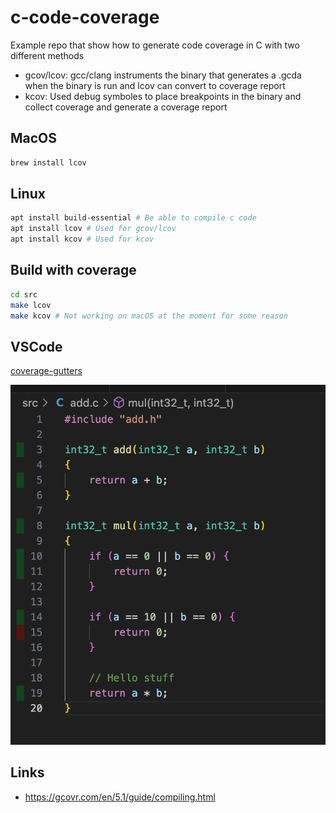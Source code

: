 # c-code-coverage
Example repo that show how to generate code coverage in C with two different methods

* gcov/lcov: gcc/clang instruments the binary that generates a .gcda when the binary is run and lcov can convert to coverage report
* kcov: Used debug symboles to place breakpoints in the binary and collect coverage and generate a coverage report

## MacOS

``` bash
brew install lcov
```

## Linux
``` bash
apt install build-essential # Be able to compile c code
apt install lcov # Used for gcov/lcov 
apt install kcov # Used for kcov
```

## Build with coverage
``` bash
cd src
make lcov
make kcov # Not working on macOS at the moment for some reason
```

## VSCode

[coverage-gutters](https://marketplace.visualstudio.com/items?itemName=ryanluker.vscode-coverage-gutters)

![Alt text](./img/vscode-coverage.png)

## Links

* https://gcovr.com/en/5.1/guide/compiling.html